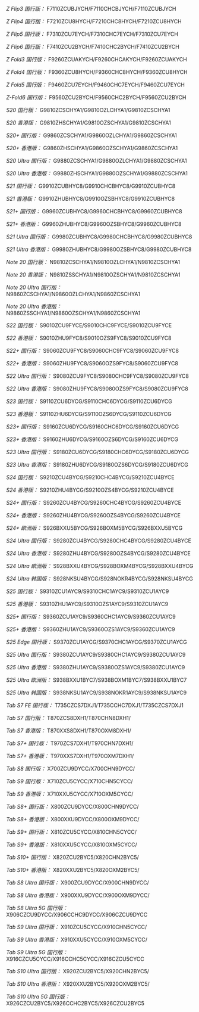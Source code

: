 *Z Flip3 国行版：*
F7110ZCUBJYCH/F7110CHCBJYCH/F7110ZCUBJYCH

*Z Flip4 国行版：*
F7210ZCU8HYCH/F7210CHC8HYCH/F7210ZCU8HYCH

*Z Flip5 国行版：*
F7310ZCU7EYCH/F7310CHC7EYCH/F7310ZCU7EYCH

*Z Flip6 国行版：*
F7410ZCU2BYCH/F7410CHC2BYCH/F7410ZCU2BYCH

*Z Fold3 国行版：*
F9260ZCUAKYCH/F9260CHCAKYCH/F9260ZCUAKYCH

*Z Fold4 国行版：*
F9360ZCU8HYCH/F9360CHC8HYCH/F9360ZCU8HYCH

*Z Fold5 国行版：*
F9460ZCU7EYCH/F9460CHC7EYCH/F9460ZCU7EYCH

*Z-Fold6 国行版：*
F9560ZCU2BYCH/F9560CHC2BYCH/F9560ZCU2BYCH

*S20 国行版：*
G9810ZCSCHYA1/G9810OZLCHYA1/G9810ZCSCHYA1

*S20 香港版：*
G9810ZHSCHYA1/G9810OZSCHYA1/G9810ZCSCHYA1

*S20+ 国行版：*
G9860ZCSCHYA1/G9860OZLCHYA1/G9860ZCSCHYA1

*S20+ 香港版：*
G9860ZHSCHYA1/G9860OZSCHYA1/G9860ZCSCHYA1

*S20 Ultra 国行版：*
G9880ZCSCHYA1/G9880OZLCHYA1/G9880ZCSCHYA1

*S20 Ultra 香港版：*
G9880ZHSCHYA1/G9880OZSCHYA1/G9880ZCSCHYA1

*S21 国行版：*
G9910ZCUBHYC8/G9910CHCBHYC8/G9910ZCUBHYC8

*S21 香港版：*
G9910ZHUBHYC8/G9910OZSBHYC8/G9910ZCUBHYC8

*S21+ 国行版：*
G9960ZCUBHYC8/G9960CHCBHYC8/G9960ZCUBHYC8

*S21+ 香港版：*
G9960ZHUBHYC8/G9960OZSBHYC8/G9960ZCUBHYC8

*S21 Ultra 国行版：*
G9980ZCUBHYC8/G9980CHCBHYC8/G9980ZCUBHYC8

*S21 Ultra 香港版：*
G9980ZHUBHYC8/G9980OZSBHYC8/G9980ZCUBHYC8

*Note 20 国行版：*
N9810ZCSCHYA1/N9810OZLCHYA1/N9810ZCSCHYA1

*Note 20 香港版：*
N9810ZSSCHYA1/N9810OZSCHYA1/N9810ZCSCHYA1

*Note 20 Ultra 国行版：*
N9860ZCSCHYA1/N9860OZLCHYA1/N9860ZCSCHYA1

*Note 20 Ultra 香港版：*
N9860ZSSCHYA1/N9860OZSCHYA1/N9860ZCSCHYA1

*S22 国行版：*
S9010ZCU9FYCE/S9010CHC9FYCE/S9010ZCU9FYCE

*S22 香港版：*
S9010ZHU9FYC8/S9010OZS9FYC8/S9010ZCU9FYC8

*S22+ 国行版：*
S9060ZCU9FYC8/S9060CHC9FYC8/S9060ZCU9FYC8

*S22+ 香港版：*
S9060ZHU9FYC8/S9060OZS9FYC8/S9060ZCU9FYC8

*S22 Ultra 国行版：*
S9080ZCU9FYC8/S9080CHC9FYC8/S9080ZCU9FYC8

*S22 Ultra 香港版：*
S9080ZHU9FYC8/S9080OZS9FYC8/S9080ZCU9FYC8

*S23 国行版：*
S9110ZCU6DYCG/S9110CHC6DYCG/S9110ZCU6DYCG

*S23 香港版：*
S9110ZHU6DYCG/S9110OZS6DYCG/S9110ZCU6DYCG

*S23+ 国行版：*
S9160ZCU6DYCG/S9160CHC6DYCG/S9160ZCU6DYCG

*S23+ 香港版：*
S9160ZHU6DYCG/S9160OZS6DYCG/S9160ZCU6DYCG

*S23 Ultra 国行版：*
S9180ZCU6DYCG/S9180CHC6DYCG/S9180ZCU6DYCG

*S23 Ultra 香港版：*
S9180ZHU6DYCG/S9180OZS6DYCG/S9180ZCU6DYCG

*S24 国行版：*
S9210ZCU4BYCG/S9210CHC4BYCG/S9210ZCU4BYCE

*S24 香港版：*
S9210ZHU4BYCG/S9210OZS4BYCG/S9210ZCU4BYCE

*S24+ 国行版：*
S9260ZCU4BYCG/S9260CHC4BYCG/S9260ZCU4BYCE

*S24+ 香港版：*
S9260ZHU4BYCG/S9260OZS4BYCG/S9260ZCU4BYCE

*S24+ 欧洲版：*
S926BXXU5BYCG/S926BOXM5BYCG/S926BXXU5BYCG

*S24 Ultra 国行版：*
S9280ZCU4BYCG/S9280CHC4BYCG/S9280ZCU4BYCE

*S24 Ultra 香港版：*
S9280ZHU4BYCG/S9280OZS4BYCG/S9280ZCU4BYCE

*S24 Ultra 欧洲版：*
S928BXXU4BYCG/S928BOXM4BYCG/S928BXXU4BYCG

*S24 Ultra 韩国版：*
S928NKSU4BYCG/S928NOKR4BYCG/S928NKSU4BYCG

*S25 国行版：*
S9310ZCU1AYC9/S9310CHC1AYC9/S9310ZCU1AYC9

*S25 香港版：*
S9310ZHU1AYC9/S9310OZS1AYC9/S9310ZCU1AYC9

*S25+ 国行版：*
S9360ZCU1AYC9/S9360CHC1AYC9/S9360ZCU1AYC9

*S25+ 香港版：*
S9360ZHU1AYC9/S9360OZS1AYC9/S9360ZCU1AYC9

*S25 Edge 国行版：*
S9370ZCU1AYCG/S9370CHC1AYCG/S9370ZCU1AYCG

*S25 Ultra 国行版：*
S9380ZCU1AYC9/S9380CHC1AYC9/S9380ZCU1AYC9

*S25 Ultra 香港版：*
S9380ZHU1AYC9/S9380OZS1AYC9/S9380ZCU1AYC9

*S25 Ultra 欧洲版：*
S938BXXU1BYC7/S938BOXM1BYC7/S938BXXU1BYC7

*S25 Ultra 韩国版：*
S938NKSU1AYC9/S938NOKR1AYC9/S938NKSU1AYC9

*Tab S7 FE 国行版：*
T735CZCS7DXJ1/T735CCHC7DXJ1/T735CZCS7DXJ1

*Tab S7 国行版：*
T870ZCS8DXH1/T870CHN8DXH1/

*Tab S7 香港版：*
T870XXS8DXH1/T870OXM8DXH1/

*Tab S7+ 国行版：*
T970ZCS7DXH1/T970CHN7DXH1/

*Tab S7+ 香港版：*
T970XXS7DXH1/T970OXM7DXH1/

*Tab S8 国行版：*
X700ZCU9DYCC/X700CHN9DYCC/

*Tab S9  国行版：*
X710ZCU5CYCC/X710CHN5CYCC/

*Tab S9  香港版：*
X710XXU5CYCC/X710OXM5CYCC/

*Tab S8+ 国行版：*
X800ZCU9DYCC/X800CHN9DYCC/

*Tab S8+ 香港版：*
X800XXU9DYCC/X800OXM9DYCC/

*Tab S9+ 国行版：*
X810ZCU5CYCC/X810CHN5CYCC/

*Tab S9+ 香港版：*
X810XXU5CYCC/X810OXM5CYCC/

*Tab S10+ 国行版：*
X820ZCU2BYC5/X820CHN2BYC5/

*Tab S10+ 香港版：*
X820XXU2BYC5/X820OXM2BYC5/

*Tab S8 Ultra 国行版：*
X900ZCU9DYCC/X900CHN9DYCC/

*Tab S8 Ultra 香港版：*
X900XXU9DYCC/X900OXM9DYCC/

*Tab S8 Ultra 5G 国行版：*
X906CZCU9DYCC/X906CCHC9DYCC/X906CZCU9DYCC

*Tab S9 Ultra 国行版：*
X910ZCU5CYCC/X910CHN5CYCC/

*Tab S9 Ultra 香港版：*
X910XXU5CYCC/X910OXM5CYCC/

*Tab S9 Ultra 5G 国行版：*
X916CZCU5CYCC/X916CCHC5CYCC/X916CZCU5CYCC

*Tab S10 Ultra 国行版：*
X920ZCU2BYC5/X920CHN2BYC5/

*Tab S10 Ultra 香港版：*
X920XXU2BYC5/X920OXM2BYC5/

*Tab S10 Ultra 5G 国行版：*
X926CZCU2BYC5/X926CCHC2BYC5/X926CZCU2BYC5

